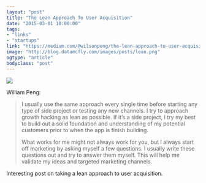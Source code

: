 ```yaml
---
layout: "post"
title: "The Lean Approach To User Acquisition"
date: "2015-03-01 10:00:00"
tags: 
- "links"
- "startups"
link: "https://medium.com/@wilsonpeng/the-lean-approach-to-user-acquisition-61f4101a6887"
image: "http://blog.datamcfly.com/images/posts/lean.png"
ogtype: "article"
bodyclass: "post"
---
```


<div><div class="image splash">
	<img src="http://blog.datamcfly.com/images/posts/lean.png" />
</div></div>

William Peng:

> I usually use the same approach every single time before starting any type of side project or testing any new channels. I try to approach growth hacking as lean as possible. If it’s a side project, I try my best to build out a solid foundation and understanding of my potential customers prior to when the app is finish building.
> 
> What works for me might not always work for you, but I always start off marketing by asking myself a few questions. I usually write these questions out and try to answer them myself. This will help me validate my ideas and targeted marketing channels.

Interesting post on taking a lean approach to user acquisition.